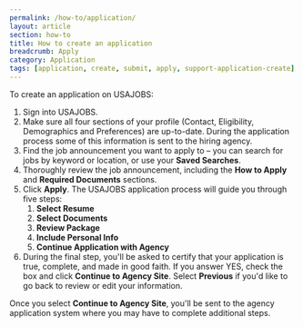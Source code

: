```yaml
---
permalink: /how-to/application/
layout: article
section: how-to
title: How to create an application
breadcrumb: Apply
category: Application
tags: [application, create, submit, apply, support-application-create]
---
```


To create an application on USAJOBS:

<ol>
  <li>Sign into USAJOBS.</li>
  <li>Make sure all four sections of your profile (Contact, Eligibility, Demographics and Preferences) are up-to-date. During the application process some of this information is sent to the hiring agency.</li>
  <li>Find the job announcement you want to apply to – you can search for jobs by keyword or location, or use your <strong>Saved Searches</strong>.</li>
  <li>Thoroughly review the job announcement, including the <strong>How to Apply</strong> and <strong>Required Documents</strong> sections.</li>
  <li>Click <strong>Apply</strong>. The USAJOBS application process will guide you through five steps:
    <ol>
      <li><strong>Select Resume</strong></li>
      <li><strong>Select Documents</strong></li>
      <li><strong>Review Package</strong></li>
      <li><strong>Include Personal Info</strong></li>
      <li><strong>Continue Application with Agency</strong></li>
    </ol>
  </li>
  <li>During the final step, you'll be asked  to certify that your application is true, complete, and made in good faith. If you answer YES, check the box and click <strong>Continue to Agency Site</strong>. Select <strong>Previous</strong> if you'd like to go back to review or edit your information.</li>
</ol>

Once you select **Continue to Agency Site**, you'll be sent to the agency application system where you may have to complete additional steps.
